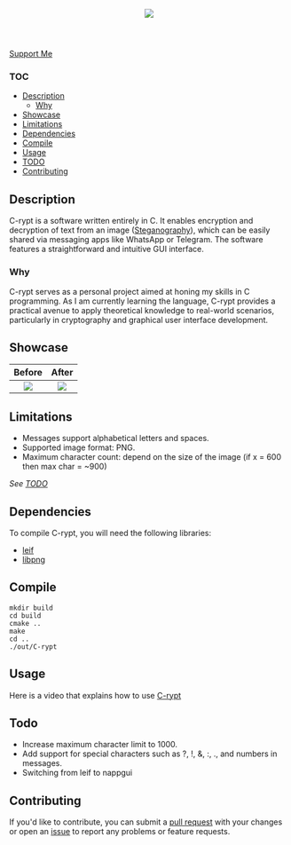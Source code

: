 <p align="center">
    <img src="Img/logo.png">
</p>

<h1></h1>

<br>

<div style="display: inline;" align="center">
    <a href="https://github.com/rdWei/rdWei/blob/main/donate.MD">
        Support Me
    </a>
</div>

### TOC

- [Description](#description)
    - [Why](#why)
- [Showcase](#showcase)
- [Limitations](#limitations)
- [Dependencies](#dependencies)
- [Compile](#compile)
- [Usage](#usage)
- [TODO](#todo)
- [Contributing](#Contributing)

## Description
C-rypt is a software written entirely in C. It enables encryption and decryption of text from an image ([Steganography](https://en.wikipedia.org/wiki/Steganography)), which can be easily shared via messaging apps like WhatsApp or Telegram. The software features a straightforward and intuitive GUI interface.

### Why
C-rypt serves as a personal project aimed at honing my skills in C programming. As I am currently learning the language, C-rypt provides a practical avenue to apply theoretical knowledge to real-world scenarios, particularly in cryptography and graphical user interface development.

## Showcase

Before            |  After
:-------------------------:|:-------------------------:
![](Img/img1.png)  |  ![](Img/img2.png)

## Limitations

- Messages support alphabetical letters and spaces.
- Supported image format: PNG.
- Maximum character count: depend on the size of the image (if x = 600 then max char = ~900)

_See [TODO](#TODO)_

## Dependencies

To compile C-rypt, you will need the following libraries:

- [leif](https://github.com/cococry/leif)
- [libpng](http://www.libpng.org/pub/png/libpng.html)


## Compile

```
mkdir build
cd build
cmake ..
make
cd ..
./out/C-rypt
```

## Usage
Here is a video that explains how to use [C-rypt](https://packaged-media.redd.it/zhfs3tceqzcd1/pb/m2-res_480p.mp4?m=DASHPlaylist.mpd&v=1&e=1721242800&s=918119cc8a91a2c42590fdf5f6eda27abea71bc7#t=0)

## Todo

- Increase maximum character limit to 1000.
- Add support for special characters such as ?, !, &, :, ., and numbers in messages.
- Switching from leif to nappgui

## Contributing
If you'd like to contribute, you can submit a [pull request](https://github.com/rdWei/C-rypt/pulls) with your changes or open an [issue](https://github.com/rdWei/C-rypt/pulls) to report any problems or feature requests.

